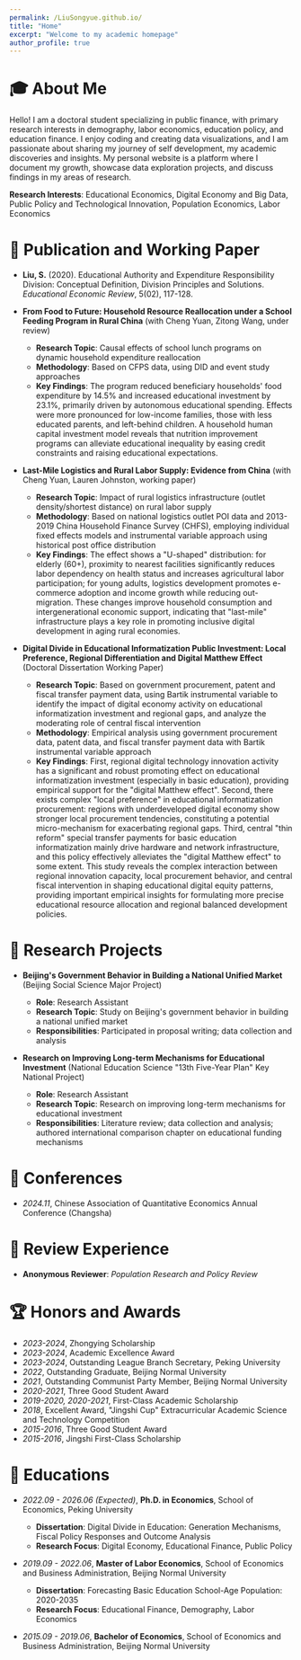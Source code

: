 ```yaml
---
permalink: /LiuSongyue.github.io/
title: "Home"
excerpt: "Welcome to my academic homepage"
author_profile: true
---
```


<span class='anchor' id='about-me'></span>
# 🎓 About Me
Hello! I am a doctoral student specializing in public finance, with primary research interests in demography, labor economics, education policy, and education finance. I enjoy coding and creating data visualizations, and I am passionate about sharing my journey of self development, my academic discoveries and insights. My personal website is a platform where I document my growth, showcase data exploration projects, and discuss findings in my areas of research.

**Research Interests**: Educational Economics, Digital Economy and Big Data, Public Policy and Technological Innovation, Population Economics, Labor Economics


# 📝 Publication and Working Paper 
- **Liu, S.** (2020). Educational Authority and Expenditure Responsibility Division: Conceptual Definition, Division Principles and Solutions. *Educational Economic Review*, 5(02), 117-128. 

- **From Food to Future: Household Resource Reallocation under a School Feeding Program in Rural China** (with Cheng Yuan, Zitong Wang, under review)
  - **Research Topic**: Causal effects of school lunch programs on dynamic household expenditure reallocation
  - **Methodology**: Based on CFPS data, using DID and event study approaches
  - **Key Findings**: The program reduced beneficiary households' food expenditure by 14.5% and increased educational investment by 23.1%, primarily driven by autonomous educational spending. Effects were more pronounced for low-income families, those with less educated parents, and left-behind children. A household human capital investment model reveals that nutrition improvement programs can alleviate educational inequality by easing credit constraints and raising educational expectations.

- **Last-Mile Logistics and Rural Labor Supply: Evidence from China** (with Cheng Yuan, Lauren Johnston, working paper)
  - **Research Topic**: Impact of rural logistics infrastructure (outlet density/shortest distance) on rural labor supply
  - **Methodology**: Based on national logistics outlet POI data and 2013-2019 China Household Finance Survey (CHFS), employing individual fixed effects models and instrumental variable approach using historical post office distribution
  - **Key Findings**: The effect shows a "U-shaped" distribution: for elderly (60+), proximity to nearest facilities significantly reduces labor dependency on health status and increases agricultural labor participation; for young adults, logistics development promotes e-commerce adoption and income growth while reducing out-migration. These changes improve household consumption and intergenerational economic support, indicating that "last-mile" infrastructure plays a key role in promoting inclusive digital development in aging rural economies.

- **Digital Divide in Educational Informatization Public Investment: Local Preference, Regional Differentiation and Digital Matthew Effect** (Doctoral Dissertation Working Paper)
  - **Research Topic**: Based on government procurement, patent and fiscal transfer payment data, using Bartik instrumental variable to identify the impact of digital economy activity on educational informatization investment and regional gaps, and analyze the moderating role of central fiscal intervention
  - **Methodology**: Empirical analysis using government procurement data, patent data, and fiscal transfer payment data with Bartik instrumental variable approach
  - **Key Findings**: First, regional digital technology innovation activity has a significant and robust promoting effect on educational informatization investment (especially in basic education), providing empirical support for the "digital Matthew effect". Second, there exists complex "local preference" in educational informatization procurement: regions with underdeveloped digital economy show stronger local procurement tendencies, constituting a potential micro-mechanism for exacerbating regional gaps. Third, central "thin reform" special transfer payments for basic education informatization mainly drive hardware and network infrastructure, and this policy effectively alleviates the "digital Matthew effect" to some extent. This study reveals the complex interaction between regional innovation capacity, local procurement behavior, and central fiscal intervention in shaping educational digital equity patterns, providing important empirical insights for formulating more precise educational resource allocation and regional balanced development policies.


# 🔬 Research Projects
- **Beijing's Government Behavior in Building a National Unified Market** (Beijing Social Science Major Project)
  - **Role**: Research Assistant
  - **Research Topic**: Study on Beijing's government behavior in building a national unified market
  - **Responsibilities**: Participated in proposal writing; data collection and analysis

- **Research on Improving Long-term Mechanisms for Educational Investment** (National Education Science "13th Five-Year Plan" Key National Project)
  - **Role**: Research Assistant  
  - **Research Topic**: Research on improving long-term mechanisms for educational investment
  - **Responsibilities**: Literature review; data collection and analysis; authored international comparison chapter on educational funding mechanisms


# 💬 Conferences
- *2024.11*, Chinese Association of Quantitative Economics Annual Conference (Changsha)


# 📝 Review Experience
- **Anonymous Reviewer**: *Population Research and Policy Review*


# 🏆 Honors and Awards
- *2023-2024*, Zhongying Scholarship
- *2023-2024*, Academic Excellence Award
- *2023-2024*, Outstanding League Branch Secretary, Peking University
- *2022*, Outstanding Graduate, Beijing Normal University
- *2021*, Outstanding Communist Party Member, Beijing Normal University
- *2020-2021*, Three Good Student Award
- *2019-2020, 2020-2021*, First-Class Academic Scholarship
- *2018*, Excellent Award, "Jingshi Cup" Extracurricular Academic Science and Technology Competition
- *2015-2016*, Three Good Student Award
- *2015-2016*, Jingshi First-Class Scholarship


# 📖 Educations
- *2022.09 - 2026.06 (Expected)*, **Ph.D. in Economics**, School of Economics, Peking University
  - **Dissertation**: Digital Divide in Education: Generation Mechanisms, Fiscal Policy Responses and Outcome Analysis
  - **Research Focus**: Digital Economy, Educational Finance, Public Policy

- *2019.09 - 2022.06*, **Master of Labor Economics**, School of Economics and Business Administration, Beijing Normal University
  - **Dissertation**: Forecasting Basic Education School-Age Population: 2020-2035
  - **Research Focus**: Educational Finance, Demography, Labor Economics

- *2015.09 - 2019.06*, **Bachelor of Economics**, School of Economics and Business Administration, Beijing Normal University
